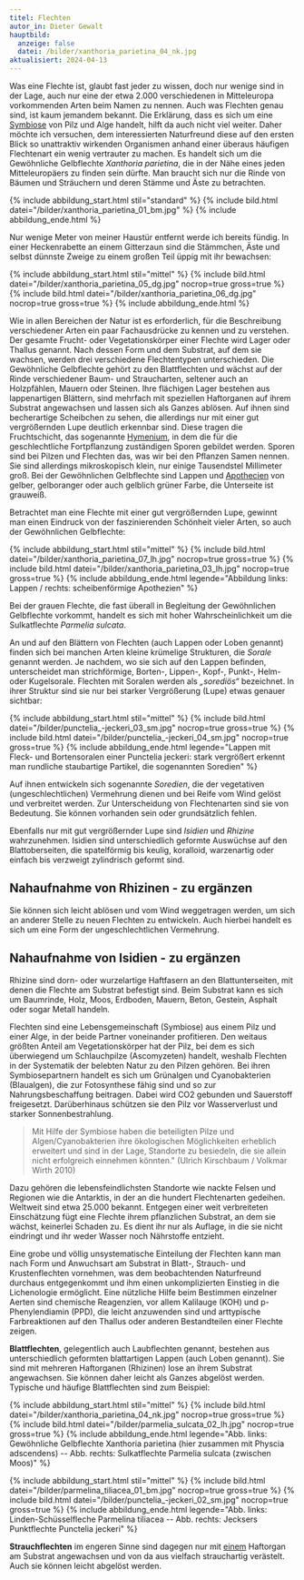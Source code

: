 ```yaml
---
titel: Flechten
autor_in: Dieter Gewalt
hauptbild:
  anzeige: false
  datei: /bilder/xanthoria_parietina_04_nk.jpg
aktualisiert: 2024-04-13
---
```

Was eine Flechte ist, glaubt fast jeder zu wissen, doch nur wenige sind in der Lage, auch nur eine der etwa 2.000 verschiedenen in Mitteleuropa vorkommenden Arten beim Namen zu nennen. Auch was Flechten genau sind, ist kaum jemandem bekannt. Die Erklärung, dass es sich um eine [Symbiose](Symbiose "Glossar") von Pilz und Alge handelt, hilft da auch nicht viel weiter. Daher möchte ich versuchen, dem interessierten Naturfreund diese auf den ersten Blick so unattraktiv wirkenden Organismen anhand einer überaus häufigen Flechtenart ein wenig vertrauter zu machen. Es handelt sich um die Gewöhnliche Gelbflechte *Xanthoria parietina*, die in der Nähe eines jeden Mitteleuropäers zu finden sein dürfte. Man braucht sich nur die Rinde von Bäumen und Sträuchern und deren Stämme und Äste zu betrachten.

{% include abbildung_start.html stil="standard" %}
{% include bild.html datei="/bilder/xanthoria_parietina_01_bm.jpg" %}
{% include abbildung_ende.html %}

Nur wenige Meter von meiner Haustür entfernt werde ich bereits fündig. In einer Heckenrabette an einem Gitterzaun sind die Stämmchen, Äste und selbst dünnste Zweige zu einem großen Teil üppig mit ihr bewachsen:

{% include abbildung_start.html stil="mittel" %}
{% include bild.html datei="/bilder/xanthoria_parietina_05_dg.jpg" nocrop=true gross=true %}
{% include bild.html datei="/bilder/xanthoria_parietina_06_dg.jpg" nocrop=true gross=true %}
{% include abbildung_ende.html %}

Wie in allen Bereichen der Natur ist es erforderlich, für die Beschreibung verschiedener Arten ein paar Fachausdrücke zu kennen und zu verstehen. Der gesamte Frucht- oder Vegetationskörper einer Flechte wird Lager oder Thallus genannt. Nach dessen Form und dem Substrat, auf dem sie wachsen, werden drei verschiedene Flechtentypen unterschieden. Die Gewöhnliche Gelbflechte gehört zu den Blattflechten und wächst auf der Rinde verschiedener Baum- und Straucharten, seltener auch an Holzpfählen, Mauern oder Steinen. Ihre flächigen Lager bestehen aus lappenartigen Blättern, sind mehrfach mit speziellen Haftorganen auf ihrem Substrat angewachsen und lassen sich als Ganzes ablösen. Auf ihnen sind becherartige Scheibchen zu sehen, die allerdings nur mit einer gut vergrößernden Lupe deutlich erkennbar sind. Diese tragen die Fruchtschicht, das sogenannte [Hymenium](Hymenium "Glossar"), in dem die für die geschlechtliche Fortpflanzung zuständigen Sporen gebildet werden. Sporen sind bei Pilzen und Flechten das, was wir bei den Pflanzen Samen nennen. Sie sind allerdings mikroskopisch klein, nur einige Tausendstel Millimeter groß. Bei der Gewöhnlichen Gelbflechte sind Lappen und [Apothecien](Apothecien "Glossar") von gelber, gelboranger oder auch gelblich grüner Farbe, die Unterseite ist grauweiß.

Betrachtet man eine Flechte mit einer gut vergrößernden Lupe, gewinnt man einen Eindruck von der faszinierenden Schönheit vieler Arten, so auch der Gewöhnlichen Gelbflechte:

{% include abbildung_start.html stil="mittel" %}
{% include bild.html datei="/bilder/xanthoria_parietina_07_lh.jpg" nocrop=true gross=true %}
{% include bild.html datei="/bilder/xanthoria_parietina_03_lh.jpg" nocrop=true gross=true %}
{% include abbildung_ende.html legende="Abbildung links: Lappen / rechts: scheibenförmige Apothezien" %}

Bei der grauen Flechte, die fast überall in Begleitung der Gewöhnlichen Gelbflechte vorkommt, handelt es sich mit hoher Wahrscheinlichkeit um die Sulkatflechte *Parmelia sulcata*.

An und auf den Blättern von Flechten (auch Lappen oder Loben genannt) finden sich bei manchen Arten kleine krümelige Strukturen, die *Sorale* genannt werden. Je nachdem, wo sie sich auf den Lappen befinden, unterscheidet man strichförmige, Borten-, Lippen-, Kopf-, Punkt-, Helm- oder Kugelsorale. Flechten mit Soralen werden als *„sorediös“* bezeichnet. In ihrer Struktur sind sie nur bei starker Vergrößerung (Lupe) etwas genauer sichtbar:

{% include abbildung_start.html stil="mittel" %}
{% include bild.html datei="/bilder/punctelia_-jeckeri_03_sm.jpg" nocrop=true gross=true %}
{% include bild.html datei="/bilder/punctelia_-jeckeri_04_sm.jpg" nocrop=true gross=true %}
{% include abbildung_ende.html legende="Lappen mit Fleck- und Bortensoralen einer Punctelia jeckeri: stark vergrößert erkennt man rundliche staubartige Partikel, die sogenannten Soredien" %}

Auf ihnen entwickeln sich sogenannte *Soredien*, die der vegetativen (ungeschlechtlichen) Vermehrung dienen und bei Reife vom Wind gelöst und verbreitet werden. Zur Unterscheidung von Flechtenarten sind sie von Bedeutung. Sie können vorhanden sein oder grundsätzlich fehlen.

Ebenfalls nur mit gut vergrößernder Lupe sind *Isidien* und *Rhizine* wahrzunehmen. Isidien sind unterschiedlich geformte Auswüchse auf den Blattoberseiten, die spatelförmig bis keulig, koralloid, warzenartig oder einfach bis verzweigt zylindrisch geformt sind.

## Nahaufnahme von Rhizinen - zu ergänzen

Sie können sich leicht ablösen und vom Wind weggetragen werden, um sich an anderer Stelle zu neuen Flechten zu entwickeln. Auch hierbei handelt es sich um eine Form der ungeschlechtlichen Vermehrung.

## Nahaufnahme von Isidien - zu ergänzen

Rhizine sind dorn- oder wurzelartige Haftfasern an den Blattunterseiten, mit denen die Flechte am Substrat befestigt sind. Beim Substrat kann es sich um Baumrinde, Holz, Moos, Erdboden, Mauern, Beton, Gestein, Asphalt oder sogar Metall handeln.

Flechten sind eine Lebensgemeinschaft (Symbiose) aus einem Pilz und einer Alge, in der beide Partner voneinander profitieren. Den weitaus größten Anteil am Vegetationskörper hat der Pilz, bei dem es sich überwiegend um Schlauchpilze (Ascomyzeten) handelt, weshalb Flechten in der Systematik der belebten Natur zu den Pilzen gehören. Bei ihren Symbiosepartnern handelt es sich um Grünalgen und Cyanobakterien (Blaualgen), die zur Fotosynthese fähig sind und so zur Nahrungsbeschaffung beitragen. Dabei wird CO2 gebunden und Sauerstoff freigesetzt. Darüberhinaus schützen sie den Pilz vor Wasserverlust und starker Sonnenbestrahlung.

> Mit Hilfe der Symbiose haben die beteiligten Pilze und Algen/Cyanobakterien ihre ökologischen Möglichkeiten erheblich erweitert und sind in der Lage, Standorte zu besiedeln, die sie allein nicht erfolgreich einnehmen könnten." (Ulrich Kirschbaum / Volkmar Wirth 2010)

Dazu gehören die lebensfeindlichsten Standorte wie nackte Felsen und Regionen wie die Antarktis, in der an die hundert Flechtenarten gedeihen. Weltweit sind etwa 25.000 bekannt. Entgegen einer weit verbreiteten Einschätzung fügt eine Flechte ihrem pflanzlichen Substrat, an dem sie wächst, keinerlei Schaden zu. Es dient ihr nur als Auflage, in die sie nicht eindringt und ihr weder Wasser noch Nährstoffe entzieht.

Eine grobe und völlig unsystematische Einteilung der Flechten kann man nach Form und Anwuchsart am Substrat in Blatt-, Strauch- und Krustenflechten vornehmen, was dem beobachtenden Naturfreund durchaus entgegenkommt und ihm einen unkomplizierten Einstieg in die Lichenologie ermöglicht. Eine nützliche Hilfe beim Bestimmen einzelner Aerten sind chemische Reagenzien, vor allem Kalilauge (KOH) und p-Phenylendiamin (PPD), die leicht anzuwenden sind und arttypische Farbreaktionen auf den Thallus oder anderen Bestandteilen einer Flechte zeigen. 

**Blattflechten**, gelegentlich auch Laubflechten genannt, bestehen aus unterschiedlich geformten blattartigen Lappen (auch Loben genannt). Sie sind mit mehreren Haftorganen (Rhizinen) lose an ihrem Substrat angewachsen. Sie können daher leicht als Ganzes abgelöst werden. Typische und häufige Blattflechten sind zum Beispiel:

{% include abbildung_start.html stil="mittel" %}
{% include bild.html datei="/bilder/xanthoria_parietina_04_nk.jpg" nocrop=true gross=true %}
{% include bild.html datei="/bilder/parmelia_sulcata_02_lh.jpg" nocrop=true gross=true %}
{% include abbildung_ende.html legende="Abb. links: Gewöhnliche Gelbflechte Xanthoria parietina (hier zusammen mit Physcia adscendens) -- Abb. rechts:  Sulkatflechte Parmelia sulcata (zwischen Moos)" %}

{% include abbildung_start.html stil="mittel" %}
{% include bild.html datei="/bilder/parmelina_tiliacea_01_bm.jpg" nocrop=true gross=true %}
{% include bild.html datei="/bilder/punctelia_-jeckeri_02_sm.jpg" nocrop=true gross=true %}
{% include abbildung_ende.html legende="Abb. links: Linden-Schüsselfleche Parmelina tiliacea -- Abb. rechts: Jecksers Punktflechte Punctelia jeckeri" %}

**Strauchflechten** im engeren Sinne sind dagegen nur mit <ins>einem</ins> Haftorgan am Substrat angewachsen und von da aus vielfach strauchartig verästelt. Auch sie können leicht abgelöst werden.

